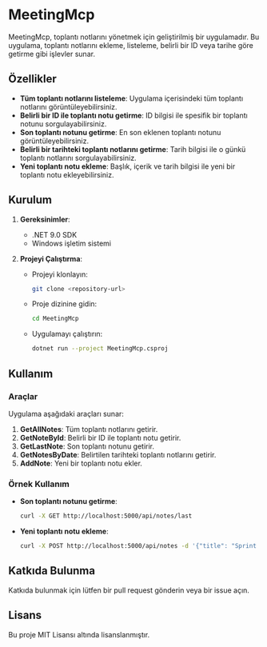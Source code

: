 # MeetingMcp

MeetingMcp, toplantı notlarını yönetmek için geliştirilmiş bir uygulamadır. Bu uygulama, toplantı notlarını ekleme, listeleme, belirli bir ID veya tarihe göre getirme gibi işlevler sunar.

## Özellikler

- **Tüm toplantı notlarını listeleme**: Uygulama içerisindeki tüm toplantı notlarını görüntüleyebilirsiniz.
- **Belirli bir ID ile toplantı notu getirme**: ID bilgisi ile spesifik bir toplantı notunu sorgulayabilirsiniz.
- **Son toplantı notunu getirme**: En son eklenen toplantı notunu görüntüleyebilirsiniz.
- **Belirli bir tarihteki toplantı notlarını getirme**: Tarih bilgisi ile o günkü toplantı notlarını sorgulayabilirsiniz.
- **Yeni toplantı notu ekleme**: Başlık, içerik ve tarih bilgisi ile yeni bir toplantı notu ekleyebilirsiniz.

## Kurulum

1. **Gereksinimler**:
   - .NET 9.0 SDK
   - Windows işletim sistemi

2. **Projeyi Çalıştırma**:
   - Projeyi klonlayın:
     ```bash
     git clone <repository-url>
     ```
   - Proje dizinine gidin:
     ```bash
     cd MeetingMcp
     ```
   - Uygulamayı çalıştırın:
     ```bash
     dotnet run --project MeetingMcp.csproj
     ```

## Kullanım

### Araçlar

Uygulama aşağıdaki araçları sunar:

1. **GetAllNotes**: Tüm toplantı notlarını getirir.
2. **GetNoteById**: Belirli bir ID ile toplantı notu getirir.
3. **GetLastNote**: Son toplantı notunu getirir.
4. **GetNotesByDate**: Belirtilen tarihteki toplantı notlarını getirir.
5. **AddNote**: Yeni bir toplantı notu ekler.

### Örnek Kullanım

- **Son toplantı notunu getirme**:
  ```bash
  curl -X GET http://localhost:5000/api/notes/last
  ```

- **Yeni toplantı notu ekleme**:
  ```bash
  curl -X POST http://localhost:5000/api/notes -d '{"title": "Sprint Planlama", "content": "Yeni sprint için görevler belirlendi.", "date": "2025-07-25"}'
  ```

## Katkıda Bulunma

Katkıda bulunmak için lütfen bir pull request gönderin veya bir issue açın.

## Lisans

Bu proje MIT Lisansı altında lisanslanmıştır.
